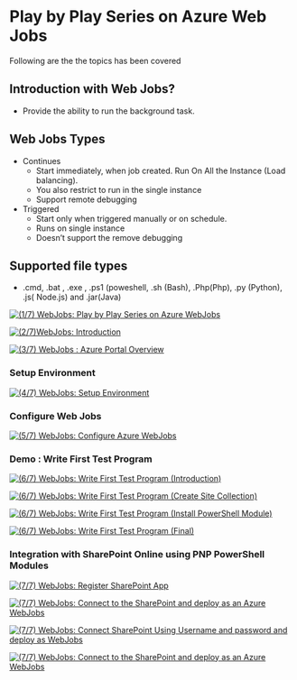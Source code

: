 # Play by Play Series on Azure Web Jobs

Following are the the topics has been covered

## Introduction with Web Jobs?

- Provide the ability to run the background task.

 ## Web Jobs Types
 - Continues
    - Start immediately, when job created. 
Run On All the Instance (Load balancing). 
    - You also restrict to run in the single instance
    - Support remote debugging 
- Triggered 
    - Start only when triggered manually or on schedule.
    - Runs on single instance
    - Doesn’t support the remove debugging 

## Supported file types
- .cmd, .bat , .exe , .ps1 (poweshell, .sh (Bash), .Php(Php), .py (Python), .js( Node.js) and .jar(Java)


[![(1/7) WebJobs: Play by Play Series on Azure WebJobs](https://i.ytimg.com/vi_webp/3W8Fm0Fak4c/sddefault.webp)](https://www.youtube.com/embed/3W8Fm0Fak4c "(1/7) WebJobs: Play by Play Series on Azure WebJobs")

 [![(2/7)WebJobs: Introduction](https://i.ytimg.com/vi_webp/Z0qwKOiAVJ4/sddefault.webp)](https://www.youtube.com/embed/Z0qwKOiAVJ4 "(2/7)WebJobs: Introduction")

[![(3/7) WebJobs : Azure Portal Overview](https://i.ytimg.com/vi_webp/Gc0wpESvXQU/sddefault.webp)](https://www.youtube.com/embed/Gc0wpESvXQU "(3/7) WebJobs : Azure Portal Overview")

### Setup Environment

[![(4/7) WebJobs: Setup Environment](https://i.ytimg.com/vi_webp/L4vZ85aXVd0/sddefault.webp)](https://www.youtube.com/embed/L4vZ85aXVd0 "(4/7) WebJobs: Setup Environment")

### Configure Web Jobs

[![(5/7) WebJobs: Configure Azure WebJobs](https://i.ytimg.com/vi_webp/qAxO1Xe_HCw/sddefault.webp)](https://www.youtube.com/embed/qAxO1Xe_HCw "(5/7) WebJobs: Configure Azure WebJobs")

### Demo : Write First Test Program

[![(6/7) WebJobs: Write First Test Program (Introduction)](https://i.ytimg.com/vi_webp/YMqVRvlHGJo/sddefault.webp)](https://www.youtube.com/embed/YMqVRvlHGJo "(6/7) WebJobs: Write First Test Program (Introduction)")

 [![(6/7) WebJobs: Write First Test Program (Create Site Collection)](https://i.ytimg.com/vi_webp/IRD7aEIWpAE/sddefault.webp)](https://www.youtube.com/embed/IRD7aEIWpAE "(6/7) WebJobs: Write First Test Program (Create Site Collection)")

[![(6/7) WebJobs: Write First Test Program (Install PowerShell Module)](https://i.ytimg.com/vi_webp/-3MkAJ-Tevc/sddefault.webp)](https://www.youtube.com/embed/-3MkAJ-Tevc "(6/7) WebJobs: Write First Test Program (Install PowerShell Module)")

[![(6/7) WebJobs: Write First Test Program (Final)](https://i.ytimg.com/vi_webp/ogpeSMQAtIQ/sddefault.webp)](https://www.youtube.com/embed/ogpeSMQAtIQ "(6/7) WebJobs: Write First Test Program (Final)")

### Integration with SharePoint Online using PNP PowerShell Modules

[![(7/7) WebJobs:  Register SharePoint App](https://i.ytimg.com/vi_webp/boa84OOdu08/sddefault.webp)](https://www.youtube.com/embed/boa84OOdu08 "(7/7) WebJobs:  Register SharePoint App")

[![(7/7) WebJobs:  Connect to the SharePoint and deploy as an Azure WebJobs](https://i.ytimg.com/vi_webp/id7HUNfSQm8/sddefault.webp)](https://www.youtube.com/embed/id7HUNfSQm8 "(7/7) WebJobs:  Connect to the SharePoint and deploy as an Azure WebJobs")

[![(7/7) WebJobs: Connect SharePoint Using Username and password and deploy as WebJobs](https://i.ytimg.com/vi_webp/zHDWWqld-FM/sddefault.webp)](https://www.youtube.com/embed/zHDWWqld-FM "(7/7) WebJobs: Connect SharePoint Using Username and password and deploy as WebJobs")


[![(7/7) WebJobs:  Connect to the SharePoint and deploy as an Azure WebJobs](https://i.ytimg.com/vi_webp/ITT-f_jfRB0/sddefault.webp)](https://www.youtube.com/embed/ITT-f_jfRB0 "(7/7) WebJobs: SharepointPnPPowershellOnline Module Integration with WebJobs (Introduction)")



